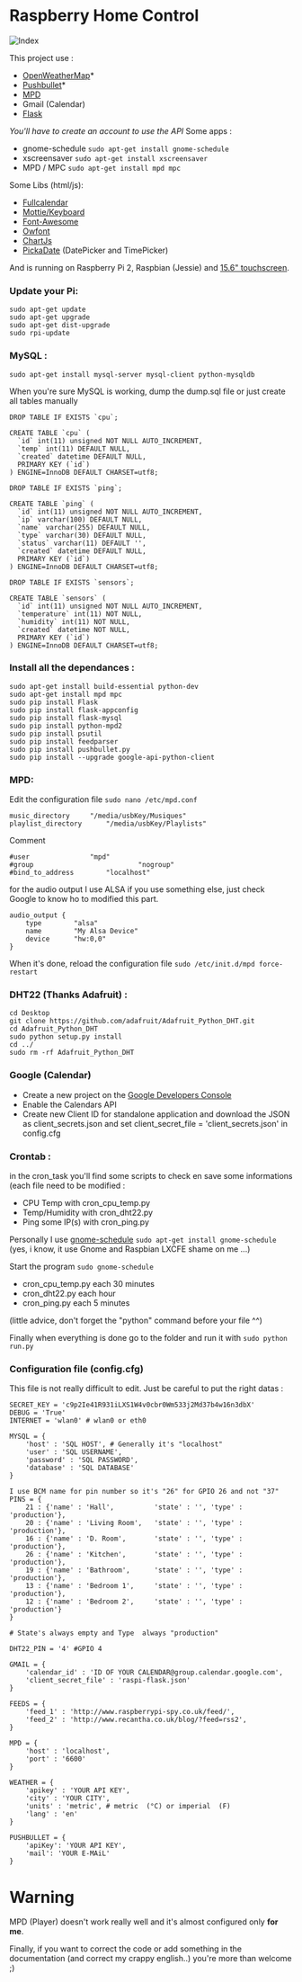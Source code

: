 # Raspberry Home Control

![Index](http://i.imgur.com/tN02Tov.png)

This project use : 
* [OpenWeatherMap](http://openweathermap.org/)*
* [Pushbullet](https://www.pushbullet.com/)*
* [MPD](http://www.musicpd.org/)
* Gmail (Calendar)
* [Flask](http://flask.pocoo.org/)

_You'll have to create an account to use the API_
Some apps : 
* gnome-schedule ```sudo apt-get install gnome-schedule```
* xscreensaver ```sudo apt-get install xscreensaver```
* MPD / MPC ```sudo apt-get install mpd mpc```

Some Libs (html/js): 
* [Fullcalendar](http://fullcalendar.io/)
* [Mottie/Keyboard](https://github.com/Mottie/Keyboard)
* [Font-Awesome](https://fortawesome.github.io/Font-Awesome/)
* [Owfont](http://websygen.github.io/owfont/)
* [ChartJs](http://www.chartjs.org/)
* [PickaDate](http://amsul.ca/pickadate.js/) (DatePicker and TimePicker)

And is running on Raspberry Pi 2, Raspbian (Jessie) and [15.6" touchscreen](http://www.chalk-elec.com/?page_id=1280#!/15-6-HDMI-interface-LCD-with-capacitive-touchscreen/p/38127425/category=3094861).

### Update your Pi:

```
sudo apt-get update
sudo apt-get upgrade
sudo apt-get dist-upgrade
sudo rpi-update
```
### MySQL : 
```
sudo apt-get install mysql-server mysql-client python-mysqldb
```
When you're sure MySQL is working, dump the dump.sql file or just create all tables manually

```
DROP TABLE IF EXISTS `cpu`;

CREATE TABLE `cpu` (
  `id` int(11) unsigned NOT NULL AUTO_INCREMENT,
  `temp` int(11) DEFAULT NULL,
  `created` datetime DEFAULT NULL,
  PRIMARY KEY (`id`)
) ENGINE=InnoDB DEFAULT CHARSET=utf8;

DROP TABLE IF EXISTS `ping`;

CREATE TABLE `ping` (
  `id` int(11) unsigned NOT NULL AUTO_INCREMENT,
  `ip` varchar(100) DEFAULT NULL,
  `name` varchar(255) DEFAULT NULL,
  `type` varchar(30) DEFAULT NULL,
  `status` varchar(11) DEFAULT '',
  `created` datetime DEFAULT NULL,
  PRIMARY KEY (`id`)
) ENGINE=InnoDB DEFAULT CHARSET=utf8;

DROP TABLE IF EXISTS `sensors`;

CREATE TABLE `sensors` (
  `id` int(11) unsigned NOT NULL AUTO_INCREMENT,
  `temperature` int(11) NOT NULL,
  `humidity` int(11) NOT NULL,
  `created` datetime NOT NULL,
  PRIMARY KEY (`id`)
) ENGINE=InnoDB DEFAULT CHARSET=utf8;
```

### Install all the dependances : 
```
sudo apt-get install build-essential python-dev
sudo apt-get install mpd mpc
sudo pip install Flask
sudo pip install flask-appconfig
sudo pip install flask-mysql
sudo pip install python-mpd2
sudo pip install psutil
sudo pip install feedparser
sudo pip install pushbullet.py
sudo pip install --upgrade google-api-python-client
```

### MPD:
Edit the configuration file ```sudo nano /etc/mpd.conf```

```
music_directory		"/media/usbKey/Musiques"
playlist_directory		"/media/usbKey/Playlists"
```
Comment
```
#user				"mpd"
#group                          "nogroup"
#bind_to_address		"localhost"
```
for the audio output I use ALSA if you use something else, just check Google to know ho to modified this part.

```
audio_output {
	type		"alsa"
	name		"My Alsa Device"
	device		"hw:0,0"
}
```
When it's done, reload the configuration file
```sudo /etc/init.d/mpd force-restart```

### DHT22 (Thanks Adafruit) :

```
cd Desktop
git clone https://github.com/adafruit/Adafruit_Python_DHT.git
cd Adafruit_Python_DHT 
sudo python setup.py install 
cd ../ 
sudo rm -rf Adafruit_Python_DHT
```

### Google (Calendar)
* Create a new project on the [Google Developers Console](https://console.developers.google.com/)
* Enable the Calendars API
* Create new Client ID for standalone application and download the JSON as client_secrets.json and set client_secret_file = 'client_secrets.json' in config.cfg

### Crontab : 
in the cron_task you'll find some scripts to check en save some informations (each file need to be modified :
* CPU Temp with cron_cpu_temp.py
* Temp/Humidity with cron_dht22.py
* Ping some IP(s) with cron_ping.py

Personally I use [gnome-schedule](http://gnome-schedule.sourceforge.net/) ```sudo apt-get install gnome-schedule``` (yes, i know, it use Gnome and Raspbian LXCFE shame on me ...)

Start the program ```sudo gnome-schedule```

* cron_cpu_temp.py each 30 minutes
* cron_dht22.py each hour
* cron_ping.py each 5 minutes

(little advice, don't forget the "python" command before your file ^^)


Finally when everything is done go to the folder and run it with 
```sudo python run.py```

### Configuration file (config.cfg)
This file is not really difficult to edit. Just be careful to put the right datas :

```
SECRET_KEY = 'c9p2Ie41R931iLXS1W4v0cbr0Wm533j2Md37b4w16n3dbX'
DEBUG = 'True'
INTERNET = 'wlan0' # wlan0 or eth0

MYSQL = {
    'host' : 'SQL HOST', # Generally it's "localhost"
    'user' : 'SQL USERNAME',
    'password' : 'SQL PASSWORD',
    'database' : 'SQL DATABASE'
}

I use BCM name for pin number so it's "26" for GPIO 26 and not "37"
PINS = {
    21 : {'name' : 'Hall',          'state' : '', 'type' : 'production'},
    20 : {'name' : 'Living Room',   'state' : '', 'type' : 'production'},
    16 : {'name' : 'D. Room',       'state' : '', 'type' : 'production'},
    26 : {'name' : 'Kitchen',       'state' : '', 'type' : 'production'},
    19 : {'name' : 'Bathroom',      'state' : '', 'type' : 'production'},
    13 : {'name' : 'Bedroom 1',     'state' : '', 'type' : 'production'},
    12 : {'name' : 'Bedroom 2',     'state' : '', 'type' : 'production'}
}

# State's always empty and Type  always "production"

DHT22_PIN = '4' #GPIO 4

GMAIL = {
    'calendar_id' : 'ID OF YOUR CALENDAR@group.calendar.google.com',
    'client_secret_file' : 'raspi-flask.json'
}

FEEDS = {
    'feed_1' : 'http://www.raspberrypi-spy.co.uk/feed/',
    'feed_2' : 'http://www.recantha.co.uk/blog/?feed=rss2',
}

MPD = {
    'host' : 'localhost',
    'port' : '6600'
}

WEATHER = {
    'apikey' : 'YOUR API KEY',
    'city' : 'YOUR CITY',
    'units' : 'metric', # metric  (°C) or imperial  (F)
    'lang' : 'en'
}

PUSHBULLET = {
    'apiKey': 'YOUR API KEY',
    'mail': 'YOUR E-MAiL'
}
```



# Warning 
MPD (Player) doesn't work really well and it's almost configured only **for me**.

Finally, if you want to correct the code or add something in the documentation (and correct my crappy english..) you're more than welcome ;) 
